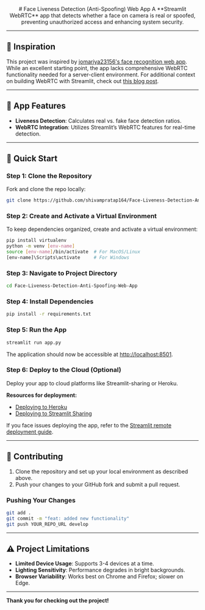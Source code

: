 
<center>  
# Face Liveness Detection (Anti-Spoofing) Web App  
A **Streamlit WebRTC** app that detects whether a face on camera is real or spoofed, preventing unauthorized access and enhancing system security.  
</center>  

---

## 🌟 Inspiration  
This project was inspired by [jomariya23156's face recognition web app](https://github.com/jomariya23156/face-recognition-with-liveness-web-login). While an excellent starting point, the app lacks comprehensive WebRTC functionality needed for a server-client environment. For additional context on building WebRTC with Streamlit, check out [this blog post](https://blog.streamlit.io/how-to-build-the-streamlit-webrtc-component/).

---

## 🚀 App Features  
- **Liveness Detection**: Calculates real vs. fake face detection ratios.
- **WebRTC Integration**: Utilizes Streamlit’s WebRTC features for real-time detection.

---

## 🏁 Quick Start  

### Step 1: Clone the Repository  
Fork and clone the repo locally:

```sh
git clone https://github.com/shivampratap164/Face-Liveness-Detection-Anti-Spoofing-Web-App.git
```

### Step 2: Create and Activate a Virtual Environment  
To keep dependencies organized, create and activate a virtual environment:

```sh
pip install virtualenv
python -m venv [env-name]
source [env-name]/bin/activate  # For MacOS/Linux
[env-name]\Scripts\activate     # For Windows
```

### Step 3: Navigate to Project Directory  

```sh
cd Face-Liveness-Detection-Anti-Spoofing-Web-App
```

### Step 4: Install Dependencies  

```sh
pip install -r requirements.txt
```

### Step 5: Run the App  

```sh
streamlit run app.py
```

The application should now be accessible at [http://localhost:8501](http://localhost:8501).

### Step 6: Deploy to the Cloud (Optional)  
Deploy your app to cloud platforms like Streamlit-sharing or Heroku.

**Resources for deployment:**
- [Deploying to Heroku](https://blog.jcharistech.com/2019/10/24/how-to-deploy-your-streamlit-apps-to-heroku)
- [Deploying to Streamlit Sharing](https://towardsdatascience.com/deploying-a-basic-streamlit-app-ceadae286fd0)

If you face issues deploying the app, refer to the [Streamlit remote deployment guide](https://docs.streamlit.io/knowledge-base/deploy/remote-start).

---



## 🤝 Contributing  

1. Clone the repository and set up your local environment as described above.
2. Push your changes to your GitHub fork and submit a pull request.

### Pushing Your Changes  

```bash
git add .
git commit -m "feat: added new functionality"
git push YOUR_REPO_URL develop
```

---

## ⚠️ Project Limitations  

- **Limited Device Usage**: Supports 3-4 devices at a time.
- **Lighting Sensitivity**: Performance degrades in bright backgrounds.
- **Browser Variability**: Works best on Chrome and Firefox; slower on Edge.

---

**Thank you for checking out the project!**
